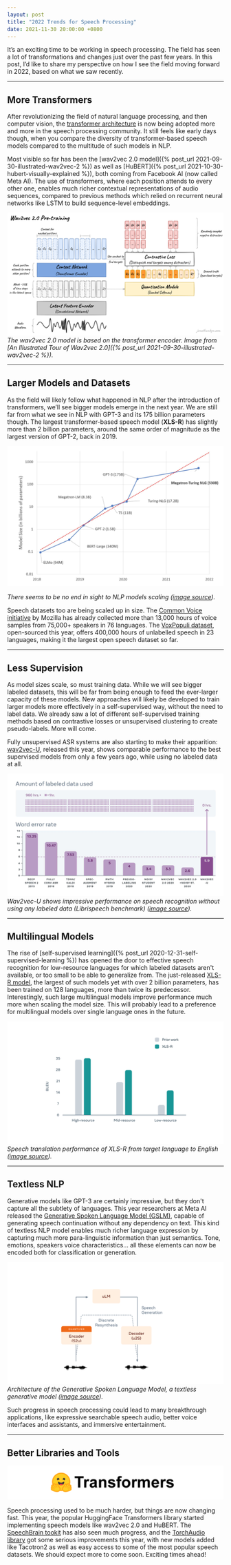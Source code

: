 ```yaml
---
layout: post
title: "2022 Trends for Speech Processing"
date: 2021-11-30 20:00:00 +0800
---
```


It’s an exciting time to be working in speech processing. The field has seen a lot of transformations and changes just over the past few years. In this post, I’d like to share my perspective on how I see the field moving forward in 2022, based on what we saw recently.

---

## More Transformers

After revolutionizing the field of natural language processing, and then computer vision, the [transformer architecture](https://en.wikipedia.org/wiki/Transformer_(machine_learning_model)) is now being adopted more and more in the speech processing community. It still feels like early days though, when you compare the diversity of transformer-based speech models compared to the multitude of such models in NLP.

Most visible so far has been the [wav2vec 2.0 model]({% post_url 2021-09-30-illustrated-wav2vec-2 %}) as well as [HuBERT]({% post_url 2021-10-30-hubert-visually-explained %}), both coming from Facebook AI (now called Meta AI). The use of transformers, where each position attends to every other one, enables much richer contextual representations of audio sequences, compared to previous methods which relied on recurrent neural networks like LSTM to build sequence-level embeddings.

![Wav2vec 2.0, based on a transformer encoder](/assets/images/illustrated-wav2vec/wav2vec2_architecture_pretraining.png)
*The wav2vec 2.0 model is based on the transformer encoder. Image from [An Illustrated Tour of Wav2vec 2.0]({% post_url 2021-09-30-illustrated-wav2vec-2 %}).*

---

## Larger Models and Datasets

As the field will likely follow what happened in NLP after the introduction of transformers, we’ll see bigger models emerge in the next year. We are still far from what we see in NLP with GPT-3 and its 175 billion parameters though. The largest transformer-based speech model (**XLS-R**) has slightly more than 2 billion parameters, around the same order of magnitude as the largest version of GPT-2, back in 2019.

![NLP Model Size](/assets/images/speech-processing-trends-2022/nlp_model_size.jpg)

*There seems to be no end in sight to NLP models scaling ([image source](https://huggingface.co/blog/large-language-models)).*

Speech datasets too are being scaled up in size. The [Common Voice initiative](https://commonvoice.mozilla.org/en) by Mozilla has already collected more than 13,000 hours of voice samples from 75,000+ speakers in 76 languages. The [VoxPopuli dataset](https://ai.facebook.com/blog/voxpopuli-the-largest-open-multilingual-speech-corpus-for-ai-translation-and-more/), open-sourced this year, offers 400,000 hours of unlabelled speech in 23 languages, making it the largest open speech dataset so far.

---

## Less Supervision

As model sizes scale, so must training data. While we will see bigger labeled datasets, this will be far from being enough to feed the ever-larger capacity of these models. New approaches will likely be developed to train larger models more effectively in a self-supervised way, without the need to label data. We already saw a lot of different self-supervised training methods based on contrastive losses or unsupervised clustering to create pseudo-labels. More will come.

Fully unsupervised ASR systems are also starting to make their apparition: [wav2vec-U](https://ai.facebook.com/blog/wav2vec-unsupervised-speech-recognition-without-supervision/), released this year, shows comparable performance to the best supervised models from only a few years ago, while using no labeled data at all.

![Wav2vec-U Performance](/assets/images/speech-processing-trends-2022/wav2vec-u-performance.jpg)
*Wav2vec-U shows impressive performance on speech recognition without using any labeled data (Librispeech benchmark) ([image source](https://ai.facebook.com/blog/wav2vec-unsupervised-speech-recognition-without-supervision/)).*

---

## Multilingual Models

The rise of [self-supervised learning]({% post_url 2020-12-31-self-supervised-learning %}) has opened the door to effective speech recognition for low-resource languages for which labeled datasets aren't available, or too small to be able to generalize from. The just-released [XLS-R model](https://ai.facebook.com/blog/xls-r-self-supervised-speech-processing-for-128-languages/), the largest of such models yet with over 2 billion parameters, has been trained on 128 languages, more than twice its predecessor. Interestingly, such large multilingual models improve performance much more when scaling the model size. This will probably lead to a preference for multilingual models over single language ones in the future.

![XLS-R speech translation performance](/assets/images/speech-processing-trends-2022/xls-r_speech_translation.png)
*Speech translation performance of XLS-R from target language to English ([image source](https://ai.facebook.com/blog/xls-r-self-supervised-speech-processing-for-128-languages/)).*

---

## Textless NLP

Generative models like GPT-3 are certainly impressive, but they don't capture all the subtlety of languages. This year researchers at Meta AI released the [Generative Spoken Language Model (GSLM)](https://ai.facebook.com/blog/textless-nlp-generating-expressive-speech-from-raw-audio/), capable of generating speech continuation without any dependency on text. This kind of textless NLP model enables much richer language expression by capturing much more para-linguistic information than just semantics. Tone, emotions, speakers voice characteristics... all these elements can now be encoded both for classification or generation.

![Generative Spoken Language Model](/assets/images/speech-processing-trends-2022/generative-spoken-language-model.jpg)
*Architecture of the Generative Spoken Language Model, a textless generative model ([image source](https://ai.facebook.com/blog/textless-nlp-generating-expressive-speech-from-raw-audio/)).*

Such progress in speech processing could lead to many breakthrough applications, like expressive searchable speech audio, better voice interfaces and assistants, and immersive entertainment.

---

## Better Libraries and Tools

![HuggingFace Library](/assets/images/speech-processing-trends-2022/huggingface-transformers.png)

Speech processing used to be much harder, but things are now changing fast. This year, the popular HuggingFace Transformers library started implementing speech models like wav2vec 2.0 and HuBERT. The [SpeechBrain tookit](https://speechbrain.github.io/index.html) has also seen much progress, and the [TorchAudio library](https://github.com/pytorch/audio) got some serious improvements this year, with new models added like Tacotron2 as well as easy access to some of the most popular speech datasets. We should expect more to come soon. Exciting times ahead!


